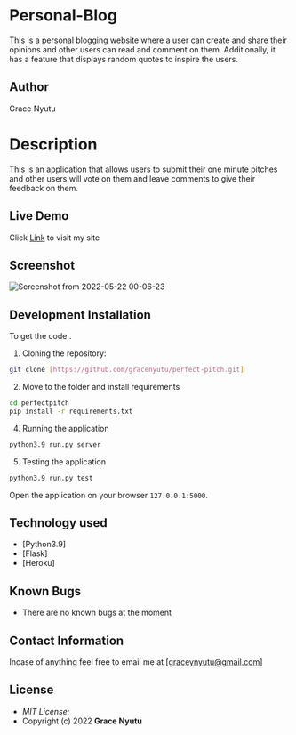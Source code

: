 # Personal-Blog
This is a personal blogging website where a user can create and share their opinions and other users can read and comment on them. Additionally, it has a feature that displays random quotes to inspire the users. 

## Author

Grace Nyutu

# Description
This is an application that allows users to submit their one minute pitches and other users will vote on them and leave comments to give their feedback on them.
## Live Demo

Click [Link](https://nyutublog.herokuapp.com/) to visit my site

## Screenshot

![Screenshot from 2022-05-22 00-06-23](https://user-images.githubusercontent.com/95080265/169681929-fc0ddc31-e8e3-4e52-b9a7-d60f94547821.png)


## Development Installation
To get the code..

1. Cloning the repository:
  ```bash
  git clone [https://github.com/gracenyutu/perfect-pitch.git]
  ```
2. Move to the folder and install requirements
  ```bash
  cd perfectpitch
  pip install -r requirements.txt
  ```

4. Running the application
  ```bash
  python3.9 run.py server
  ```
5. Testing the application
  ```bash
  python3.9 run.py test
  ```
Open the application on your browser `127.0.0.1:5000`.


## Technology used

* [Python3.9]
* [Flask]
* [Heroku]


## Known Bugs
* There are no known bugs at the moment

## Contact Information 

Incase of anything feel free to email me at [graceynyutu@gmail.com]

## License
* *MIT License:*
* Copyright (c) 2022 **Grace Nyutu** 
